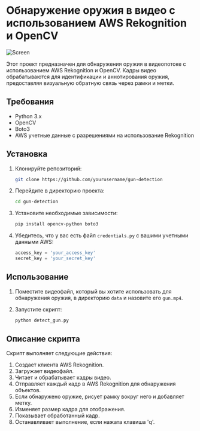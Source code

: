 # Обнаружение оружия в видео с использованием AWS Rekognition и OpenCV
![Screen](https://github.com/Asshkid/AWS-recognition/assets/132083258/5cc1456c-f180-476a-9bc1-003fc4a380a0)

Этот проект предназначен для обнаружения оружия в видеопотоке с использованием AWS Rekognition и OpenCV. Кадры видео обрабатываются для идентификации и аннотирования оружия, предоставляя визуальную обратную связь через рамки и метки.

## Требования

- Python 3.x
- OpenCV
- Boto3
- AWS учетные данные с разрешениями на использование Rekognition

## Установка

1. Клонируйте репозиторий:
    ```bash
    git clone https://github.com/yourusername/gun-detection
    ```

2. Перейдите в директорию проекта:
    ```bash
    cd gun-detection
    ```

3. Установите необходимые зависимости:
    ```bash
    pip install opencv-python boto3
    ```

4. Убедитесь, что у вас есть файл `credentials.py` с вашими учетными данными AWS:
    ```python
    access_key = 'your_access_key'
    secret_key = 'your_secret_key'
    ```

## Использование

1. Поместите видеофайл, который вы хотите использовать для обнаружения оружия, в директорию `data` и назовите его `gun.mp4`.

2. Запустите скрипт:
    ```bash
    python detect_gun.py
    ```

## Описание скрипта

Скрипт выполняет следующие действия:

1. Создает клиента AWS Rekognition.
2. Загружает видеофайл.
3. Читает и обрабатывает кадры видео.
4. Отправляет каждый кадр в AWS Rekognition для обнаружения объектов.
5. Если обнаружено оружие, рисует рамку вокруг него и добавляет метку.
6. Изменяет размер кадра для отображения.
7. Показывает обработанный кадр.
8. Останавливает выполнение, если нажата клавиша 'q'.
